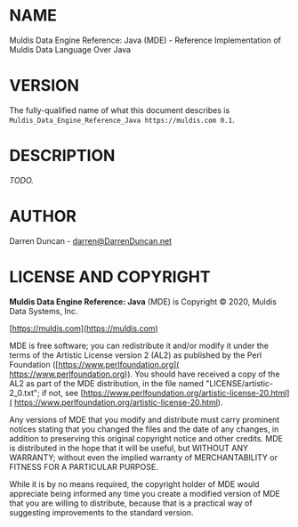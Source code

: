 # NAME

Muldis Data Engine Reference: Java (MDE) - Reference Implementation of Muldis Data Language Over Java

# VERSION

The fully-qualified name of what this document describes is
`Muldis_Data_Engine_Reference_Java https://muldis.com 0.1`.

# DESCRIPTION

*TODO.*

# AUTHOR

Darren Duncan - darren@DarrenDuncan.net

# LICENSE AND COPYRIGHT

**Muldis Data Engine Reference: Java** (MDE) is Copyright © 2020, Muldis Data Systems, Inc.

[https://muldis.com](https://muldis.com)

MDE is free software; you can redistribute it and/or modify
it under the terms of the Artistic License version 2 (AL2) as published by
the Perl Foundation ([https://www.perlfoundation.org](
https://www.perlfoundation.org)).  You should have received a copy of the
AL2 as part of the MDE distribution, in the file named
"LICENSE/artistic-2\_0.txt"; if not, see
[https://www.perlfoundation.org/artistic-license-20.html](
https://www.perlfoundation.org/artistic-license-20.html).

Any versions of MDE that you modify and distribute must carry
prominent notices stating that you changed the files and the date of any
changes, in addition to preserving this original copyright notice and other
credits.  MDE is distributed in the hope that it will be
useful, but WITHOUT ANY WARRANTY; without even the implied warranty of
MERCHANTABILITY or FITNESS FOR A PARTICULAR PURPOSE.

While it is by no means required, the copyright holder of MDE
would appreciate being informed any time you create a modified version of
MDE that you are willing to distribute, because that is a
practical way of suggesting improvements to the standard version.
